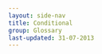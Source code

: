 ```yaml
---
layout: side-nav
title: Conditional
group: Glossary
last-updated: 31-07-2013
---
```



<!-- This Page exists for the creation of the sub-menu only and is not displayed on the site -->
